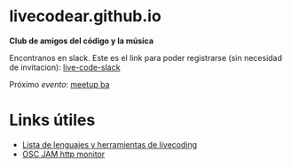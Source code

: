 # livecodear.github.io

**Club de amigos del código y la música**

Encontranos en slack. Este es el link para poder registrarse (sin necesidad de invitacion):
[live-code-slack](http://live-code-slack.herokuapp.com)

Próximo *evento*: [meetup ba](http://meetu.ps/39TsJ2)


# Links útiles

* [Lista de lenguajes y herramientas de livecoding](https://github.com/lvm/awesome-livecoding)
* [OSC JAM http monitor](https://github.com/sonidosmutantes/osc-party)
